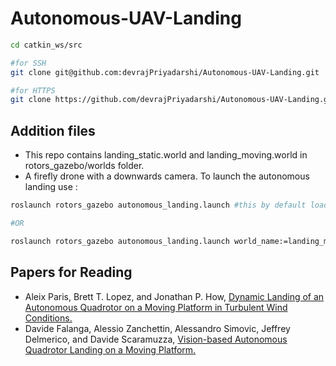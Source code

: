 # Autonomous-UAV-Landing

```bash
cd catkin_ws/src

#for SSH
git clone git@github.com:devrajPriyadarshi/Autonomous-UAV-Landing.git

#for HTTPS
git clone https://github.com/devrajPriyadarshi/Autonomous-UAV-Landing.git
```

## Addition files
- This repo contains landing_static.world and landing_moving.world in rotors_gazebo/worlds folder.
- A firefly drone with a downwards camera.
To launch the autonomous landing use :
```bash
roslaunch rotors_gazebo autonomous_landing.launch #this by default loads the static world

#OR

roslaunch rotors_gazebo autonomous_landing.launch world_name:=landing_moving #for moving platform
```
## Papers for Reading
- Aleix Paris, Brett T. Lopez, and Jonathan P. How, [Dynamic Landing of an Autonomous Quadrotor on a Moving Platform in Turbulent Wind Conditions.](https://arxiv.org/pdf/1909.11071.pdf)
- Davide Falanga, Alessio Zanchettin, Alessandro Simovic, Jeffrey Delmerico, and Davide Scaramuzza, [Vision-based Autonomous Quadrotor Landing on a Moving Platform.](https://rpg.ifi.uzh.ch/docs/SSRR17_Falanga.pdf)
